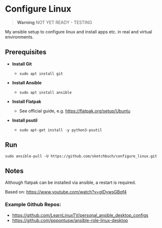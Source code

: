 # Configure Linux

> **Warning**
> NOT YET READY - TESTING

My ansible setup to configure linux and install apps etc. in real and virtual environments.

## Prerequisites

- **Install Git**
  -  `sudo apt install git`

- **Install Ansible**
  -  `sudo apt install ansible`

- **Install Flatpak**
  -  See official guide, e.g. https://flatpak.org/setup/Ubuntu

- **Install psutil**
  -  `sudo apt-get install -y python3-psutil`

## Run

`sudo ansible-pull -U https://github.com/sketchbuch/configure_linux.git`

## Notes

Although flatpak can be installed via ansible, a restart is required.

Based on: https://www.youtube.com/watch?v=gIDywsGBqf4

### Example Github Repos:

- https://github.com/LearnLinuxTV/personal_ansible_desktop_configs
- https://github.com/pppontusw/ansible-role-linux-desktop
